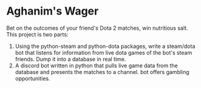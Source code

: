 # Aghanim's Wager
Bet on the outcomes of your friend's Dota 2 matches, win nutritious salt.
This project is two parts:
1. Using the python-steam and python-dota packages, write a steam/dota bot that listens for information from live dota games of the bot's steam friends. Dump it into a database in real time.
2. A discord bot written in python that pulls live game data from the database and presents the matches to a channel. bot offers gambling opportunities.
